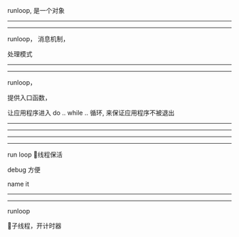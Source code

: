 runloop, 是一个对象


<hr>



<hr>

runloop， 消息机制，


处理模式


<hr>



<hr>


runloop，


提供入口函数，


让应用程序进入 do .. while .. 循环, 来保证应用程序不被退出


<hr>

<hr>




<hr>

<hr>


run loop 线程保活

debug 方便

name it







<hr>



<hr>


runloop 

子线程，开计时器